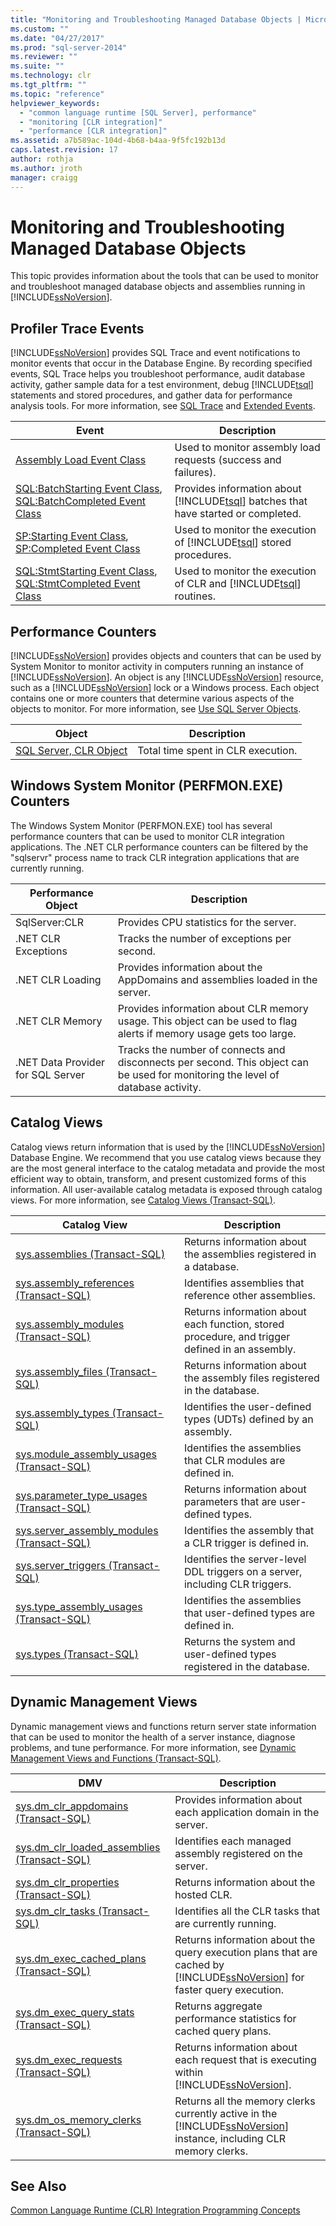 ```yaml
---
title: "Monitoring and Troubleshooting Managed Database Objects | Microsoft Docs"
ms.custom: ""
ms.date: "04/27/2017"
ms.prod: "sql-server-2014"
ms.reviewer: ""
ms.suite: ""
ms.technology: clr
ms.tgt_pltfrm: ""
ms.topic: "reference"
helpviewer_keywords: 
  - "common language runtime [SQL Server], performance"
  - "monitoring [CLR integration]"
  - "performance [CLR integration]"
ms.assetid: a7b589ac-104d-4b68-b4aa-9f5fc192b13d
caps.latest.revision: 17
author: rothja
ms.author: jroth
manager: craigg
---
```

# Monitoring and Troubleshooting Managed Database Objects
  This topic provides information about the tools that can be used to monitor and troubleshoot managed database objects and assemblies running in [!INCLUDE[ssNoVersion](../../../includes/ssnoversion-md.md)].  
  
## Profiler Trace Events  
 [!INCLUDE[ssNoVersion](../../../includes/ssnoversion-md.md)] provides SQL Trace and event notifications to monitor events that occur in the Database Engine. By recording specified events, SQL Trace helps you troubleshoot performance, audit database activity, gather sample data for a test environment, debug [!INCLUDE[tsql](../../../includes/tsql-md.md)] statements and stored procedures, and gather data for performance analysis tools. For more information, see [SQL Trace](../sql-trace/sql-trace.md) and [Extended Events](../extended-events/extended-events.md).  
  
|Event|Description|  
|-----------|-----------------|  
|[Assembly Load Event Class](../../database-engine/assembly-load-event-class.md)|Used to monitor assembly load requests (success and failures).|  
|[SQL:BatchStarting Event Class](../event-classes/sql-batchstarting-event-class.md), [SQL:BatchCompleted Event Class](../event-classes/sql-batchcompleted-event-class.md)|Provides information about [!INCLUDE[tsql](../../../includes/tsql-md.md)] batches that have started or completed.|  
|[SP:Starting Event Class](../event-classes/sp-starting-event-class.md), [SP:Completed Event Class](../event-classes/sp-completed-event-class.md)|Used to monitor the execution of [!INCLUDE[tsql](../../../includes/tsql-md.md)] stored procedures.|  
|[SQL:StmtStarting Event Class](../event-classes/sql-stmtstarting-event-class.md), [SQL:StmtCompleted Event Class](../event-classes/sql-stmtcompleted-event-class.md)|Used to monitor the execution of CLR and [!INCLUDE[tsql](../../../includes/tsql-md.md)] routines.|  
  
## Performance Counters  
 [!INCLUDE[ssNoVersion](../../../includes/ssnoversion-md.md)] provides objects and counters that can be used by System Monitor to monitor activity in computers running an instance of [!INCLUDE[ssNoVersion](../../../includes/ssnoversion-md.md)]. An object is any [!INCLUDE[ssNoVersion](../../../includes/ssnoversion-md.md)] resource, such as a [!INCLUDE[ssNoVersion](../../../includes/ssnoversion-md.md)] lock or a Windows process. Each object contains one or more counters that determine various aspects of the objects to monitor. For more information, see [Use SQL Server Objects](../performance-monitor/use-sql-server-objects.md).  
  
|Object|Description|  
|------------|-----------------|  
|[SQL Server, CLR Object](../performance-monitor/sql-server-clr-object.md)|Total time spent in CLR execution.|  
  
## Windows System Monitor (PERFMON.EXE) Counters  
 The Windows System Monitor (PERFMON.EXE) tool has several performance counters that can be used to monitor CLR integration applications. The .NET CLR performance counters can be filtered by the "sqlservr" process name to track CLR integration applications that are currently running.  
  
|Performance Object|Description|  
|------------------------|-----------------|  
|SqlServer:CLR|Provides CPU statistics for the server.|  
|.NET CLR Exceptions|Tracks the number of exceptions per second.|  
|.NET CLR Loading|Provides information about the AppDomains and assemblies loaded in the server.|  
|.NET CLR Memory|Provides information about CLR memory usage. This object can be used to flag alerts if memory usage gets too large.|  
|.NET Data Provider for SQL Server|Tracks the number of connects and disconnects per second. This object can be used for monitoring the level of database activity.|  
  
## Catalog Views  
 Catalog views return information that is used by the [!INCLUDE[ssNoVersion](../../../includes/ssnoversion-md.md)] Database Engine. We recommend that you use catalog views because they are the most general interface to the catalog metadata and provide the most efficient way to obtain, transform, and present customized forms of this information. All user-available catalog metadata is exposed through catalog views. For more information, see [Catalog Views &#40;Transact-SQL&#41;](/sql/relational-databases/system-catalog-views/catalog-views-transact-sql).  
  
|Catalog View|Description|  
|------------------|-----------------|  
|[sys.assemblies &#40;Transact-SQL&#41;](/sql/relational-databases/system-catalog-views/sys-assemblies-transact-sql)|Returns information about the assemblies registered in a database.|  
|[sys.assembly_references &#40;Transact-SQL&#41;](/sql/relational-databases/system-catalog-views/sys-assembly-references-transact-sql)|Identifies assemblies that reference other assemblies.|  
|[sys.assembly_modules &#40;Transact-SQL&#41;](/sql/relational-databases/system-catalog-views/sys-assembly-modules-transact-sql)|Returns information about each function, stored procedure, and trigger defined in an assembly.|  
|[sys.assembly_files &#40;Transact-SQL&#41;](/sql/relational-databases/system-catalog-views/sys-assembly-files-transact-sql)|Returns information about the assembly files registered in the database.|  
|[sys.assembly_types &#40;Transact-SQL&#41;](/sql/relational-databases/system-catalog-views/sys-assembly-types-transact-sql)|Identifies the user-defined types (UDTs) defined by an assembly.|  
|[sys.module_assembly_usages &#40;Transact-SQL&#41;](/sql/relational-databases/system-catalog-views/sys-module-assembly-usages-transact-sql)|Identifies the assemblies that CLR modules are defined in.|  
|[sys.parameter_type_usages &#40;Transact-SQL&#41;](/sql/relational-databases/system-catalog-views/sys-parameter-type-usages-transact-sql)|Returns information about parameters that are user-defined types.|  
|[sys.server_assembly_modules &#40;Transact-SQL&#41;](/sql/relational-databases/system-catalog-views/sys-server-assembly-modules-transact-sql)|Identifies the assembly that a CLR trigger is defined in.|  
|[sys.server_triggers &#40;Transact-SQL&#41;](/sql/relational-databases/system-catalog-views/sys-server-triggers-transact-sql)|Identifies the server-level DDL triggers on a server, including CLR triggers.|  
|[sys.type_assembly_usages &#40;Transact-SQL&#41;](/sql/relational-databases/system-catalog-views/sys-type-assembly-usages-transact-sql)|Identifies the assemblies that user-defined types are defined in.|  
|[sys.types &#40;Transact-SQL&#41;](/sql/relational-databases/system-catalog-views/sys-types-transact-sql)|Returns the system and user-defined types registered in the database.|  
  
## Dynamic Management Views  
 Dynamic management views and functions return server state information that can be used to monitor the health of a server instance, diagnose problems, and tune performance. For more information, see [Dynamic Management Views and Functions &#40;Transact-SQL&#41;](../views/views.md).  
  
|DMV|Description|  
|---------|-----------------|  
|[sys.dm_clr_appdomains &#40;Transact-SQL&#41;](/sql/relational-databases/system-dynamic-management-views/sys-dm-clr-appdomains-transact-sql)|Provides information about each application domain in the server.|  
|[sys.dm_clr_loaded_assemblies &#40;Transact-SQL&#41;](/sql/relational-databases/system-dynamic-management-views/sys-dm-clr-loaded-assemblies-transact-sql)|Identifies each managed assembly registered on the server.|  
|[sys.dm_clr_properties &#40;Transact-SQL&#41;](/sql/relational-databases/system-dynamic-management-views/sys-dm-clr-properties-transact-sql)|Returns information about the hosted CLR.|  
|[sys.dm_clr_tasks &#40;Transact-SQL&#41;](/sql/relational-databases/system-dynamic-management-views/sys-dm-clr-tasks-transact-sql)|Identifies all the CLR tasks that are currently running.|  
|[sys.dm_exec_cached_plans &#40;Transact-SQL&#41;](/sql/relational-databases/system-dynamic-management-views/sys-dm-exec-cached-plans-transact-sql)|Returns information about the query execution plans that are cached by [!INCLUDE[ssNoVersion](../../../includes/ssnoversion-md.md)] for faster query execution.|  
|[sys.dm_exec_query_stats &#40;Transact-SQL&#41;](/sql/relational-databases/system-dynamic-management-views/sys-dm-exec-query-stats-transact-sql)|Returns aggregate performance statistics for cached query plans.|  
|[sys.dm_exec_requests &#40;Transact-SQL&#41;](/sql/relational-databases/system-dynamic-management-views/sys-dm-exec-requests-transact-sql)|Returns information about each request that is executing within [!INCLUDE[ssNoVersion](../../../includes/ssnoversion-md.md)].|  
|[sys.dm_os_memory_clerks &#40;Transact-SQL&#41;](/sql/relational-databases/system-dynamic-management-views/sys-dm-os-memory-clerks-transact-sql)|Returns all the memory clerks currently active in the [!INCLUDE[ssNoVersion](../../../includes/ssnoversion-md.md)] instance, including CLR memory clerks.|  
  
## See Also  
 [Common Language Runtime &#40;CLR&#41; Integration Programming Concepts](../../relational-databases/clr-integration/common-language-runtime-clr-integration-programming-concepts.md)  
  
  
